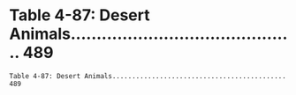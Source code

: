 # Table 4-87: Desert Animals............................................ 489

```
Table 4-87: Desert Animals............................................ 489
```
